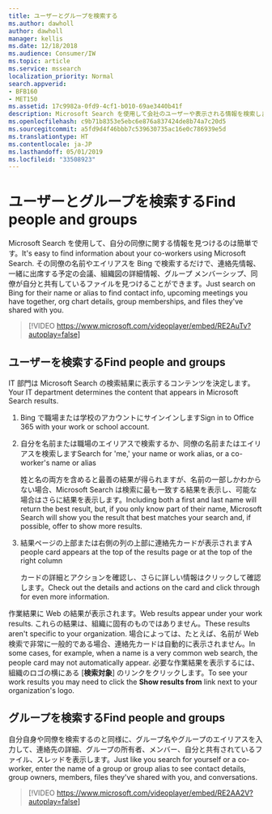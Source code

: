 ```yaml
---
title: ユーザーとグループを検索する
ms.author: dawholl
author: dawholl
manager: kellis
ms.date: 12/18/2018
ms.audience: Consumer/IW
ms.topic: article
ms.service: mssearch
localization_priority: Normal
search.appverid:
- BFB160
- MET150
ms.assetid: 17c9982a-0fd9-4cf1-b010-69ae3440b41f
description: Microsoft Search を使用して会社のユーザーや表示される情報を検索します
ms.openlocfilehash: c9b71b8353e5ebc6e876a837424de8b74a7c20d5
ms.sourcegitcommit: a5fd9d4f46bbb7c539630735ac16e0c786939e5d
ms.translationtype: HT
ms.contentlocale: ja-JP
ms.lasthandoff: 05/01/2019
ms.locfileid: "33508923"
---
```

# <a name="find-people-and-groups"></a><span data-ttu-id="08d23-103">ユーザーとグループを検索する</span><span class="sxs-lookup"><span data-stu-id="08d23-103">Find people and groups</span></span>

<span data-ttu-id="08d23-104">Microsoft Search を使用して、自分の同僚に関する情報を見つけるのは簡単です。</span><span class="sxs-lookup"><span data-stu-id="08d23-104">It's easy to find information about your co-workers using Microsoft Search.</span></span> <span data-ttu-id="08d23-105">その同僚の名前やエイリアスを Bing で検索するだけで、連絡先情報、一緒に出席する予定の会議、組織図の詳細情報、グループ メンバーシップ、同僚が自分と共有しているファイルを見つけることができます。</span><span class="sxs-lookup"><span data-stu-id="08d23-105">Just search on Bing for their name or alias to find contact info, upcoming meetings you have together, org chart details, group memberships, and files they've shared with you.</span></span>
  
> [!VIDEO https://www.microsoft.com/videoplayer/embed/RE2AuTv?autoplay=false]
  
## <a name="find-people"></a><span data-ttu-id="08d23-106">ユーザーを検索する</span><span class="sxs-lookup"><span data-stu-id="08d23-106">Find people and groups</span></span>

<span data-ttu-id="08d23-107">IT 部門は Microsoft Search の検索結果に表示するコンテンツを決定します。</span><span class="sxs-lookup"><span data-stu-id="08d23-107">Your IT department determines the content that appears in Microsoft Search results.</span></span>
  
1. <span data-ttu-id="08d23-108">Bing で職場または学校のアカウントにサインインします</span><span class="sxs-lookup"><span data-stu-id="08d23-108">Sign in to Office 365 with your work or school account.</span></span>
    
2. <span data-ttu-id="08d23-109">自分を名前または職場のエイリアスで検索するか、同僚の名前またはエイリアスを検索します</span><span class="sxs-lookup"><span data-stu-id="08d23-109">Search for 'me,' your name or work alias, or a co-worker's name or alias</span></span>
    
    <span data-ttu-id="08d23-110">姓と名の両方を含めると最善の結果が得られますが、名前の一部しかわからない場合、Microsoft Search は検索に最も一致する結果を表示し、可能な場合はさらに結果を表示します。</span><span class="sxs-lookup"><span data-stu-id="08d23-110">Including both a first and last name will return the best result, but, if you only know part of their name, Microsoft Search will show you the result that best matches your search and, if possible, offer to show more results.</span></span>
    
3. <span data-ttu-id="08d23-111">結果ページの上部または右側の列の上部に連絡先カードが表示されます</span><span class="sxs-lookup"><span data-stu-id="08d23-111">A people card appears at the top of the results page or at the top of the right column</span></span>
    
    <span data-ttu-id="08d23-112">カードの詳細とアクションを確認し、さらに詳しい情報はクリックして確認します。</span><span class="sxs-lookup"><span data-stu-id="08d23-112">Check out the details and actions on the card and click through for even more information.</span></span>
    
<span data-ttu-id="08d23-113">作業結果に Web の結果が表示されます。</span><span class="sxs-lookup"><span data-stu-id="08d23-113">Web results appear under your work results.</span></span> <span data-ttu-id="08d23-114">これらの結果は、組織に固有のものではありません。</span><span class="sxs-lookup"><span data-stu-id="08d23-114">These results aren't specific to your organization.</span></span> <span data-ttu-id="08d23-115">場合によっては、たとえば、名前が Web 検索で非常に一般的である場合、連絡先カードは自動的に表示されません。</span><span class="sxs-lookup"><span data-stu-id="08d23-115">In some cases, for example, when a name is a very common web search, the people card may not automatically appear.</span></span> <span data-ttu-id="08d23-116">必要な作業結果を表示するには、組織のロゴの横にある [**検索対象**] のリンクをクリックします。</span><span class="sxs-lookup"><span data-stu-id="08d23-116">To see your work results you may need to click the **Show results from** link next to your organization's logo.</span></span> 
  
## <a name="find-groups"></a><span data-ttu-id="08d23-117">グループを検索する</span><span class="sxs-lookup"><span data-stu-id="08d23-117">Find people and groups</span></span>

<span data-ttu-id="08d23-118">自分自身や同僚を検索するのと同様に、グループ名やグループのエイリアスを入力して、連絡先の詳細、グループの所有者、メンバー、自分と共有されているファイル、スレッドを表示します。</span><span class="sxs-lookup"><span data-stu-id="08d23-118">Just like you search for yourself or a co-worker, enter the name of a group or group alias to see contact details, group owners, members, files they've shared with you, and conversations.</span></span>
  
> [!VIDEO https://www.microsoft.com/videoplayer/embed/RE2AA2V?autoplay=false]
  

  

